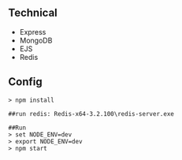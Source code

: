 ## Technical
* Express
* MongoDB
* EJS
* Redis

## Config

```
> npm install

##run redis: Redis-x64-3.2.100\redis-server.exe

##Run
> set NODE_ENV=dev
> export NODE_ENV=dev
> npm start

